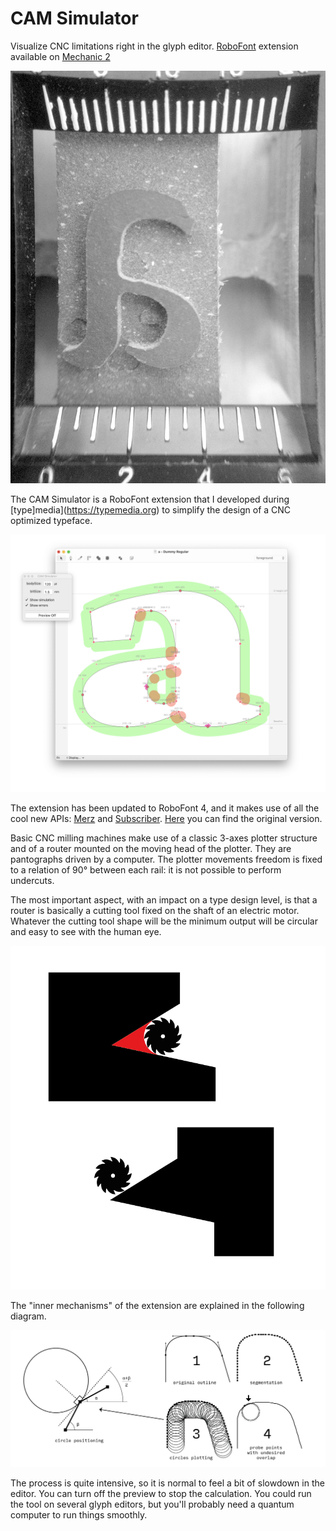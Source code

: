 # CAM Simulator

Visualize CNC limitations right in the glyph editor. [RoboFont](https://robofont.com) extension available on [Mechanic 2](https://robofontmechanic.com)

![a](imgs/a.jpg)

The CAM Simulator is a RoboFont extension that I developed during [type]media](https://typemedia.org) to simplify the design of a CNC optimized typeface.

![screenshots extension](imgs/screen.png)

The extension has been updated to RoboFont 4, and it makes use of all the cool new APIs: [Merz](https://typesupply.github.io/merz/) and [Subscriber](https://robofont.com/documentation/topics/subscriber/). [Here](https://bitbucket.org/rarista/cam-simulator/src/a4340f885bf670677f22ab79a267f42f020b6da9/CAM%20simulator.py) you can find the original version.

Basic CNC milling machines make use of  a classic 3-axes plotter structure and of a router mounted on the moving head of the plotter. They are pantographs driven by a computer. The plotter movements freedom is fixed to a relation of 90° between each rail: it is not possible to perform undercuts.

The most important aspect, with an impact on a type design level, is that a router is basically a cutting tool fixed on the shaft of an electric motor. Whatever the cutting tool shape will be the minimum output will be circular and easy to see with the human eye.

![bit shape](imgs/bit.png)

The "inner mechanisms" of the extension are explained in the following diagram.

![diagram](imgs/innerMechanisms.png)

The process is quite intensive, so it is normal to feel a bit of slowdown in the editor. You can turn off the preview to stop the calculation. You could run the tool on several glyph editors, but you'll probably need a quantum computer to run things smoothly.